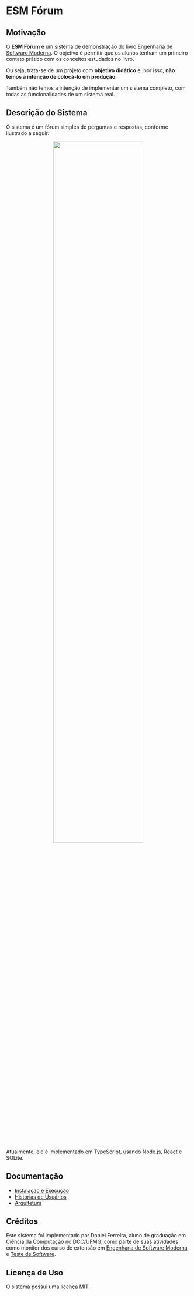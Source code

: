 # ESM Fórum

## Motivação

O **ESM Fórum** é um sistema de demonstração do livro [Engenharia de Software Moderna](https://engsoftmoderna.info). O objetivo é permitir que os alunos tenham um primeiro contato prático com os conceitos estudados no livro. 

Ou seja, trata-se de um projeto com **objetivo didático** e, por isso, **não temos a intenção de colocá-lo em produção**. 

Também não temos a intenção de implementar um sistema completo, com todas as funcionalidades de um sistema real.

## Descrição do Sistema

O sistema é um fórum simples de perguntas e respostas, conforme ilustrado a seguir:

<p align="center">
    <img width="70%" src="https://user-images.githubusercontent.com/57276191/174321626-9f868081-7d53-43b5-8cd6-c7b681c15070.png" />
</p>

Atualmente, ele é implementado em TypeScript, usando Node.js, React e SQLite.

## Documentação

* [Instalação e Execução](https://github.com/aserg-ufmg/esmforum/blob/main/install-info.md)
* [Histórias de Usuários](https://github.com/aserg-ufmg/esmforum/blob/main/historias-usuarios.md)
* [Arquitetura](https://github.com/aserg-ufmg/esmforum/blob/main/arquitetura.md)

## Créditos

Este sistema foi implementado por Daniel Ferreira, aluno de graduação em Ciência da Computação no DCC/UFMG, como parte de suas atividades como monitor dos curso de extensão em [Engenharia de Software Moderna](http://www.engsoftmoderna.dcc.ufmg.br) e [Teste de Software](http://www.testesoft.dcc.ufmg.br/).

## Licença de Uso

O sistema possui uma licença MIT.
